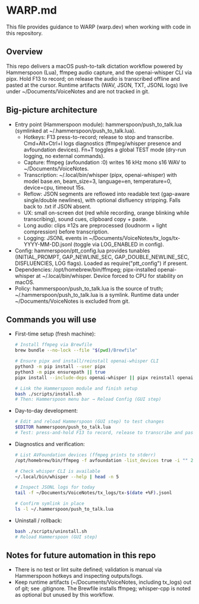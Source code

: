 # WARP.md

This file provides guidance to WARP (warp.dev) when working with code in this repository.

## Overview
This repo delivers a macOS push-to-talk dictation workflow powered by Hammerspoon (Lua), ffmpeg audio capture, and the openai-whisper CLI via pipx. Hold F13 to record; on release the audio is transcribed offline and pasted at the cursor. Runtime artifacts (WAV, JSON, TXT, JSONL logs) live under ~/Documents/VoiceNotes and are not tracked in git.

## Big-picture architecture
- Entry point (Hammerspoon module): hammerspoon/push_to_talk.lua (symlinked at ~/.hammerspoon/push_to_talk.lua).
  - Hotkeys: F13 press-to-record; release to stop and transcribe. Cmd+Alt+Ctrl+I logs diagnostics (ffmpeg/whisper presence and avfoundation devices). Fn+T toggles a global TEST mode (dry-run logging, no external commands).
  - Capture: ffmpeg (avfoundation :0) writes 16 kHz mono s16 WAV to ~/Documents/VoiceNotes.
  - Transcription: ~/.local/bin/whisper (pipx, openai-whisper) with model base.en, beam_size=3, language=en, temperature=0, device=cpu, timeout 15s.
  - Reflow: JSON segments are reflowed into readable text (gap-aware single/double newlines), with optional disfluency stripping. Falls back to .txt if JSON absent.
  - UX: small on-screen dot (red while recording, orange blinking while transcribing), sound cues, clipboard copy + paste.
  - Long audio: clips ≥12s are preprocessed (loudnorm + light compression) before transcription.
  - Logging: JSONL events in ~/Documents/VoiceNotes/tx_logs/tx-YYYY-MM-DD.jsonl (toggle via LOG_ENABLED in config).
- Config: hammerspoon/ptt_config.lua provides tunables (INITIAL_PROMPT, GAP_NEWLINE_SEC, GAP_DOUBLE_NEWLINE_SEC, DISFLUENCIES, LOG flags). Loaded as require("ptt_config") if present.
- Dependencies: /opt/homebrew/bin/ffmpeg; pipx-installed openai-whisper at ~/.local/bin/whisper. Device forced to CPU for stability on macOS.
- Policy: hammerspoon/push_to_talk.lua is the source of truth; ~/.hammerspoon/push_to_talk.lua is a symlink. Runtime data under ~/Documents/VoiceNotes is excluded from git.

## Commands you will use
- First-time setup (fresh machine):
  ```bash
  # Install ffmpeg via Brewfile
  brew bundle --no-lock --file "$(pwd)/Brewfile"

  # Ensure pipx and install/reinstall openai-whisper CLI
  python3 -m pip install --user pipx
  python3 -m pipx ensurepath || true
  pipx install --include-deps openai-whisper || pipx reinstall openai-whisper

  # Link the Hammerspoon module and finish setup
  bash ./scripts/install.sh
  # Then: Hammerspoon menu bar → Reload Config (GUI step)
  ```
- Day-to-day development:
  ```bash
  # Edit and reload Hammerspoon (GUI step) to test changes
  $EDITOR hammerspoon/push_to_talk.lua
  # Test: press-and-hold F13 to record, release to transcribe and paste
  ```
- Diagnostics and verification:
  ```bash
  # List AVFoundation devices (ffmpeg prints to stderr)
  /opt/homebrew/bin/ffmpeg -f avfoundation -list_devices true -i "" 2>&1 | sed -n 's/^\[AVFoundation.*\] //p'

  # Check whisper CLI is available
  ~/.local/bin/whisper --help | head -n 5

  # Inspect JSONL logs for today
  tail -f ~/Documents/VoiceNotes/tx_logs/tx-$(date +%F).jsonl

  # Confirm symlink in place
  ls -l ~/.hammerspoon/push_to_talk.lua
  ```
- Uninstall / rollback:
  ```bash
  bash ./scripts/uninstall.sh
  # Reload Hammerspoon (GUI step)
  ```

## Notes for future automation in this repo
- There is no test or lint suite defined; validation is manual via Hammerspoon hotkeys and inspecting outputs/logs.
- Keep runtime artifacts (~/Documents/VoiceNotes, including tx_logs) out of git; see .gitignore. The Brewfile installs ffmpeg; whisper-cpp is noted as optional but unused by this workflow.


